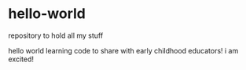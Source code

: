 # hello-world
repository to hold all my stuff

hello world learning code to share with early childhood educators!
i am excited!
